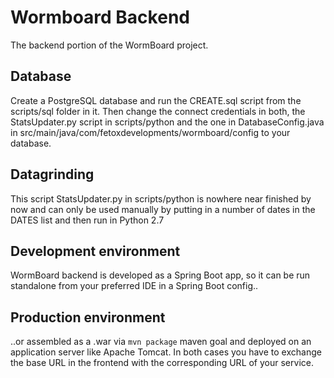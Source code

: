 # Wormboard Backend

The backend portion of the WormBoard project. 

## Database

Create a PostgreSQL database and run the CREATE.sql script from the scripts/sql folder in it. Then change the connect credentials in both,
the StatsUpdater.py script in scripts/python and the one in DatabaseConfig.java in src/main/java/com/fetoxdevelopments/wormboard/config to
your database.

## Datagrinding

This script StatsUpdater.py in scripts/python is nowhere near finished by now and can only be used manually by putting in a number of dates in the DATES list and then run in Python 2.7

## Development environment

WormBoard backend is developed as a Spring Boot app, so it can be run standalone from your preferred IDE in a Spring Boot config.. 

## Production environment

..or assembled as a .war via `mvn package` maven goal and deployed on an application server like Apache Tomcat. In both cases
you have to exchange the base URL in the frontend with the corresponding URL of your service.


